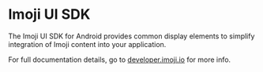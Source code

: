 # Imoji UI SDK  

The Imoji UI SDK for Android provides common display elements to simplify integration of Imoji content into your application.

For full documentation details, go to [developer.imoji.io](https://developer.imoji.io/#/home#platform-android) for more info.
